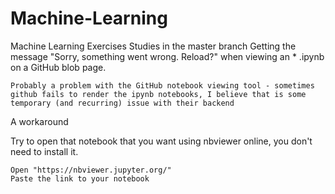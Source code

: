 # Machine-Learning
Machine Learning Exercises
Studies in the master branch
Getting the message "Sorry, something went wrong. Reload?" when viewing an * .ipynb on a GitHub blob page.

    Probably a problem with the GitHub notebook viewing tool - sometimes github fails to render the ipynb notebooks, I believe that is some temporary (and recurring) issue with their backend

A workaround

Try to open that notebook that you want using nbviewer online, you don't need to install it.

    Open "https://nbviewer.jupyter.org/"
    Paste the link to your notebook
